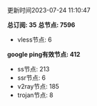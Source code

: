 更新时间2023-07-24 11:10:47

**总订阅: 35**
**总节点: 7596**
- vless节点: 6

**google ping有效节点: 412**
- ss节点: 213
- ssr节点: 6
- v2ray节点: 185
- trojan节点: 8
